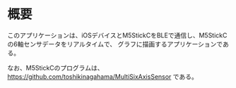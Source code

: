 # 概要

このアプリケーションは、iOSデバイスとM5StickCをBLEで通信し、M5StickCの6軸センサデータをリアルタイムで、
グラフに描画するアプリケーションである。

なお、M5StickCのプログラムは、https://github.com/toshikinagahama/MultiSixAxisSensor
である。
